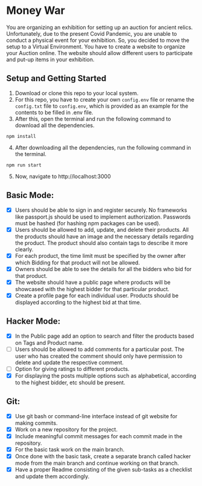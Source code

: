 # Money War
You are organizing an exhibition for setting up an auction for ancient relics. Unfortunately, due to the present Covid Pandemic, you are unable to conduct a physical event for your exhibition. So, you decided to move the setup to a Virtual Environment. You have to create a website to organize your Auction online. The website should allow different users to participate and put-up items in your exhibition. 

## Setup and Getting Started
1. Download or clone this repo to your local system.
2. For this repo, you have to create your own `config.env` file or rename the `config.txt` file to `config.env`, which is provided as an example for the contents to be filled in .env file.
3. After this, open the terminal and run the following command to download all the dependencies.
```
npm install
```
4. After downloading all the dependencies, run the following command in the terminal.
```
npm run start
```
5. Now, navigate to http://localhost:3000

## Basic Mode:
- [x] Users should be able to sign in and register securely. No frameworks like passport.js should be used to implement authorization. Passwords must be hashed (for hashing npm packages can be used).
- [x] Users should be allowed to add, update, and delete their products. All the products should have an image and the necessary details regarding the product. The product should also contain tags to describe it more clearly.
- [x] For each product, the time limit must be specified by the owner after which Bidding for that product will not be allowed.
- [x] Owners should be able to see the details for all the bidders who bid for that product.
- [x] The website should have a public page where products will be showcased with the highest bidder for that particular product.
- [x] Create a profile page for each individual user. Products should be displayed according to the highest bid at that time.

## Hacker Mode:
- [x] In the Public page add an option to search and filter the products based on Tags and Product name.
- [ ] Users should be allowed to add comments for a particular post. The user who has created the comment should only have permission to delete and update the respective comment.
- [ ] Option for giving ratings to different products.
- [x] For displaying the posts multiple options such as alphabetical, according to the highest bidder, etc should be present.

## Git:
- [x] Use git bash or command-line interface instead of git website for making commits.
- [x] Work on a new repository for the project.
- [x] Include meaningful commit messages for each commit made in the repository.
- [x] For the basic task work on the main branch.
- [x] Once done with the basic task, create a separate branch called hacker mode from the main branch and continue working on that branch.
- [x] Have a proper Readme consisting of the given sub-tasks as a checklist and update them accordingly.